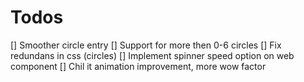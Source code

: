 # Todos

[] Smoother circle entry
[] Support for more then 0-6 circles
[] Fix redundans in css (circles)
[] Implement spinner speed option on web component
[] Chil it animation improvement, more wow factor